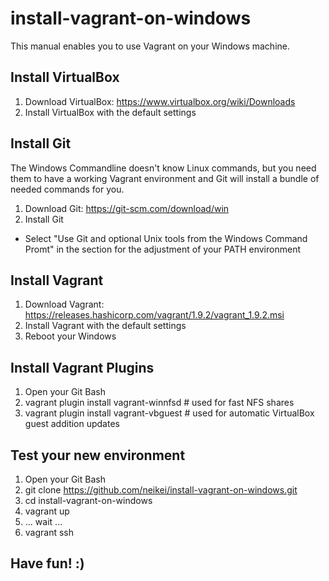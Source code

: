 # install-vagrant-on-windows
This manual enables you to use Vagrant on your Windows machine.

## Install VirtualBox
1. Download VirtualBox: https://www.virtualbox.org/wiki/Downloads
2. Install VirtualBox with the default settings

## Install Git
The Windows Commandline doesn't know Linux commands, but you need them to have a working Vagrant environment and Git will install a bundle of needed commands for you.

1. Download Git: https://git-scm.com/download/win
2. Install Git
 - Select "Use Git and optional Unix tools from the Windows Command Promt" in the section for the adjustment of your PATH environment

## Install Vagrant
1. Download Vagrant: https://releases.hashicorp.com/vagrant/1.9.2/vagrant_1.9.2.msi
2. Install Vagrant with the default settings
3. Reboot your Windows

## Install Vagrant Plugins
1. Open your Git Bash
2. vagrant plugin install vagrant-winnfsd # used for fast NFS shares
3. vagrant plugin install vagrant-vbguest # used for automatic VirtualBox guest addition updates

## Test your new environment
1. Open your Git Bash
2. git clone https://github.com/neikei/install-vagrant-on-windows.git
3. cd install-vagrant-on-windows
4. vagrant up
5. ... wait ...
6. vagrant ssh

## Have fun! :)
